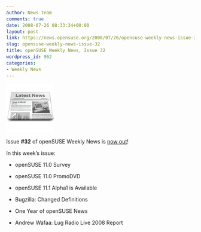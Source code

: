 ```yaml
---
author: News Team
comments: true
date: 2008-07-26 08:33:34+00:00
layout: post
link: https://news.opensuse.org/2008/07/26/opensuse-weekly-news-issue-32/
slug: opensuse-weekly-news-issue-32
title: openSUSE Weekly News, Issue 32
wordpress_id: 962
categories:
- Weekly News
---
```


![news](/wp-content/uploads/2007/11/knewsticker.png)

Issue **#32** of openSUSE Weekly News is [now out](//en.opensuse.org/OpenSUSE_Weekly_News/32)!

In this week’s issue:




  * openSUSE 11.0 Survey


  * openSUSE 11.0 PromoDVD


  * openSUSE 11.1 Alpha1 is Available


  * Bugzilla: Changed Definitions


  * One Year of openSUSE News


  * Andrew Wafaa: Lug Radio Live 2008 Report


